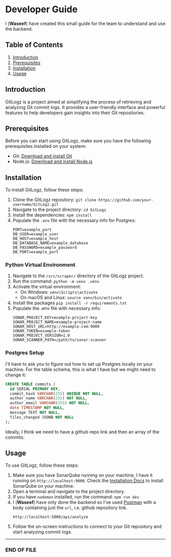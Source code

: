 # Developer Guide

I (**Waseef**) have created this small guide for the team to understand and use the backend.

## Table of Contents
1. [Introduction](#introduction)
2. [Prerequisites](#prerequisites)
3. [Installation](#installation)
4. [Usage](#usage)

## Introduction
GitLogz is a project aimed at simplifying the process of retrieving and analyzing Git commit logs. It provides a user-friendly interface and powerful features to help developers gain insights into their Git repositories.

## Prerequisites
Before you can start using GitLogz, make sure you have the following prerequisites installed on your system:
- Git: [Download and install Git](https://git-scm.com/downloads)
- Node.js: [Download and install Node.js](https://nodejs.org)

## Installation
To install GitLogz, follow these steps:
1. Clone the GitLogz repository: `git clone https://github.com/your-username/GitLogz.git`
2. Navigate to the project directory: `cd GitLogz`
3. Install the dependencies: `npm install`
4. Populate the `.env` file with the necessary info for Postgres:
    ```
    PORT=example_port
    DB_USER=example_user
    DB_HOST=example_host
    DB_DATABASE_NAME=example_database
    DB_PASSWORD=example_password
    DB_PORT=example_port
    ```


### Python Virtual Environment
1. Navigate to the `/src/scraper/` directory of the GitLogz project.
2. Run the command: `python -m venv .venv`
3. Activate the virtual environment:
    - On Windows: `venv\Scripts\activate`
    - On macOS and Linux: `source venv/bin/activate`
4. Install the packages `pip install -r requirements.txt`
5. Populate the .env file with necessary info:
    ```
    SONAR_PROJECT_KEY=example-project-key
    SONAR_PROJECT_NAME=example-project-name
    SONAR_HOST_URL=http://example.com:9000
    SONAR_TOKEN=example-token
    SONAR_PROJECT_VERSION=1.0
    SONAR_SCANNER_PATH=/path/to/sonar-scanner
    ```

### Postgres Setup
I'll have to ask you to figure out how to set up Postgres locally on your machine. For the table schema, this is what I have but we might need to change it:
```sql
CREATE TABLE commits (
  id SERIAL PRIMARY KEY,
  commit_hash VARCHAR(255) UNIQUE NOT NULL,
  author_name VARCHAR(255) NOT NULL,
  author_email VARCHAR(255) NOT NULL,
  date TIMESTAMP NOT NULL,
  message TEXT NOT NULL,
  files_changed JSONB NOT NULL
);
```
Ideally, I think we need to have a github repo link and then an array of the commits.

## Usage
To use GitLogz, follow these steps:
1. Make sure you have SonarQube running on your machine, I have it running on `http://localhost:9000`. Check the [Installation Docs](https://docs.sonarsource.com/sonarqube/latest/setup-and-upgrade/install-the-server/introduction/) to install SonarQube on your machine.
2. Open a terminal and navigate to the project directory.
3. If you have `nodemon` installed, run the command: `npm run dev`
4. I (**Waseef**) have only done the backend so I've used [Postman](https://www.postman.com) with a body containing just the `url`, i.e. github repository link.
    ```
    http://localhost:5000/api/analyze
    ```
5. Follow the on-screen instructions to connect to your Git repository and start analyzing commit logs.
<hr>

### END OF FILE
